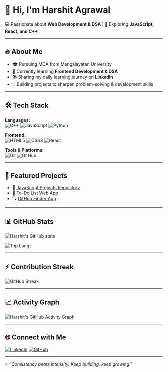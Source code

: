 # 👋 Hi, I'm Harshit Agrawal  


💻 Passionate about **Web Development & DSA** | 🚀 Exploring **JavaScript, React, and C++**  

---

## 🔥 About Me
- 🎓 Pursuing MCA from Mangalayatan University  
- 🌱 Currently learning **Frontend Development & DSA**  
- 📚 Sharing my daily learning journey on **LinkedIn**  
- 💡 Building projects to sharpen problem-solving & development skills  

---

## 🛠️ Tech Stack
**Languages:**  
![C++](https://img.shields.io/badge/C++-00599C?style=flat&logo=c%2B%2B&logoColor=white)  ![JavaScript](https://img.shields.io/badge/JavaScript-F7DF1E?style=flat&logo=javascript&logoColor=black)  ![Python](https://img.shields.io/badge/Python-3776AB?style=flat&logo=python&logoColor=white)  

**Frontend:**  
![HTML5](https://img.shields.io/badge/HTML5-E34F26?style=flat&logo=html5&logoColor=white)  ![CSS3](https://img.shields.io/badge/CSS3-1572B6?style=flat&logo=css3&logoColor=white)  ![React](https://img.shields.io/badge/React-20232A?style=flat&logo=react&logoColor=61DAFB)  

**Tools & Platforms:**  
![Git](https://img.shields.io/badge/Git-F05032?style=flat&logo=git&logoColor=white)  ![GitHub](https://img.shields.io/badge/GitHub-181717?style=flat&logo=github&logoColor=white)  

---

## 📌 Featured Projects
- 🎯 [JavaScript Projects Repository](https://github.com/harshit-WebDeveloper/Javascript-Projects)  
- 📝 [To-Do List Web App](https://github.com/harshit-WebDeveloper/javascript-todo-app) 
- 🔍 [GitHub Finder App](https://github.com/harshit-WebDeveloper/Github-User-Finder)  

---

## 📊 GitHub Stats
![Harshit's GitHub stats](https://github-readme-stats.vercel.app/api?username=harshit-WebDeveloper&show_icons=true&theme=tokyonight)  

![Top Langs](https://github-readme-stats.vercel.app/api/top-langs/?username=harshit-WebDeveloper&layout=compact&theme=tokyonight)  

---

## ⚡ Contribution Streak
![GitHub Streak](https://github-readme-streak-stats.herokuapp.com/?user=harshit-WebDeveloper&theme=tokyonight)  

---

## 📈 Activity Graph
![Harshit's GitHub Activity Graph](https://github-readme-activity-graph.vercel.app/graph?username=harshit-WebDeveloper&theme=tokyo-night)  

---

## 🌐 Connect with Me
[![LinkedIn](https://img.shields.io/badge/LinkedIn-blue?style=flat&logo=linkedin)](https://www.linkedin.com/in/harshit-webdeveloper/)  [![GitHub](https://img.shields.io/badge/GitHub-black?style=flat&logo=github)](https://github.com/harshit-WebDeveloper)  

---

⭐️ *“Consistency beats intensity. Keep building, keep growing!”*
